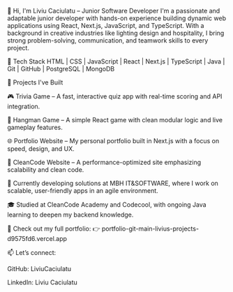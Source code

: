 👋 Hi, I'm Liviu Caciulatu – Junior Software Developer
I'm a passionate and adaptable junior developer with hands-on experience building dynamic web applications using React, Next.js, JavaScript, and TypeScript. With a background in creative industries like lighting design and hospitality, I bring strong problem-solving, communication, and teamwork skills to every project.

🔧 Tech Stack
HTML | CSS | JavaScript | React | Next.js | TypeScript | Java | Git | GitHub | PostgreSQL | MongoDB

🚀 Projects I've Built

🎮 Trivia Game – A fast, interactive quiz app with real-time scoring and API integration.

🧩 Hangman Game – A simple React game with clean modular logic and live gameplay features.

🌐 Portfolio Website – My personal portfolio built in Next.js with a focus on speed, design, and UX.

🧼 CleanCode Website – A performance-optimized site emphasizing scalability and clean code.

💼 Currently developing solutions at MBH IT&SOFTWARE, where I work on scalable, user-friendly apps in an agile environment.

🎓 Studied at CleanCode Academy and Codecool, with ongoing Java learning to deepen my backend knowledge.

🔗 Check out my full portfolio:
👉 portfolio-git-main-livius-projects-d9575fd6.vercel.app

📫 Let’s connect:

GitHub: LiviuCaciulatu

LinkedIn: Liviu Caciulatu
